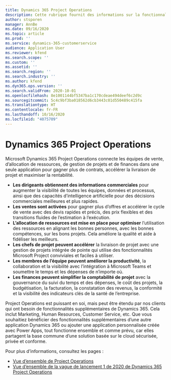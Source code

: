```yaml
---
title: Dynamics 365 Project Operations
description: Cette rubrique fournit des informations sur la fonctionnalité Gestion de projets dans Dynamics 365 Project Operations.
author: stsporen
manager: AnnBe
ms.date: 09/16/2020
ms.topic: article
ms.prod: ''
ms.service: dynamics-365-customerservice
audience: Application User
ms.reviewer: kfend
ms.search.scope: ''
ms.custom: ''
ms.assetid: ''
ms.search.region: ''
ms.search.industry: ''
ms.author: kfend
ms.dyn365.ops.version: ''
ms.search.validFrom: 2020-10-01
ms.openlocfilehash: 8e1001144bf5347ba1c170cdeae494deef6c2d9c
ms.sourcegitcommit: 5c4c9bf3ba018562d6cb3443c01d550489c415fa
ms.translationtype: HT
ms.contentlocale: fr-FR
ms.lasthandoff: 10/16/2020
ms.locfileid: "4075709"
---
```

# <a name="dynamics-365-project-operations"></a>Dynamics 365 Project Operations

Microsoft Dynamics 365 Project Operations connecte les équipes de vente, d’allocation de ressources, de gestion de projets et de finances dans une seule application pour gagner plus de contrats, accélérer la livraison de projet et maximiser la rentabilité.

-   **Les dirigeants obtiennent des informations commerciales** pour augmenter la visibilité de toutes les équipes, données et processus, ainsi que des capacités d’intelligence artificielle pour des décisions commerciales meilleures et plus rapides.
-   **Les ventes sont activées** pour gagner plus d’offres et accélérer le cycle de vente avec des devis rapides et précis, des prix flexibles et des transitions fluides de l’estimation à l’exécution.
-   **L’allocation de ressources est mise en place pour optimiser** l’utilisation des ressources en alignant les bonnes personnes, avec les bonnes compétences, sur les bons projets. Cela améliore la qualité et aide à fidéliser les meilleurs.
-   **Les chefs de projet peuvent accélérer** la livraison de projet avec une gestion de projets intégrée de pointe qui utilise des fonctionnalités Microsoft Project conviviales et faciles à utiliser.
-   **Les membres de l’équipe peuvent améliorer la productivité**, la collaboration et la visibilité avec l’intégration à Microsoft Teams et soumettre le temps et les dépenses de n’importe où.
-   **Les finances peuvent simplifier la comptabilité de projet** avec la gouvernance du suivi du temps et des dépenses, le coût des projets, la budgétisation, la facturation, la constatation des revenus, la conformité et la visibilité des indicateurs clés de la santé de l’entreprise.

Project Operations est puissant en soi, mais peut être étendu par nos clients qui ont besoin de fonctionnalités supplémentaires de Dynamics 365. Cela inclut Marketing, Human Resources, Customer Service, etc. Que vous souhaitiez bénéficier des fonctionnalités supplémentaires d’une autre application Dynamics 365 ou ajouter une application personnalisée créée avec Power Apps, tout fonctionne ensemble et comme prévu, car elles partagent la base commune d’une solution basée sur le cloud sécurisée, privée et conforme.

Pour plus d’informations, consultez les pages :

- [Vue d’ensemble de Project Operations](https://dynamics.microsoft.com/en-us/project-operations/overview/)
- [Vue d’ensemble de la vague de lancement 1 de 2020 de Dynamics 365 Project Operations](https://docs.microsoft.com/dynamics365-release-plan/2020wave1/dynamics365-project-operations/)


